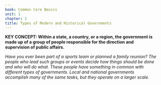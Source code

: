 ```yaml
---
book: Common Core Basics
unit: 1
chapter: 1
title: Types of Modern and Historical Governments
---
```

**KEY CONCEPT: Within a state, a country, or a region, the government is made up of a group of people responsible for the direction and supervision of public affairs.**

*Have you ever been part of a sports team or planned a family reunion? The people who lead such groups or events decide how things should be done and who will do what. These people have something in common with different types of governments. Local and national governments accomplish many of the same tasks, but they operate on a larger scale.*